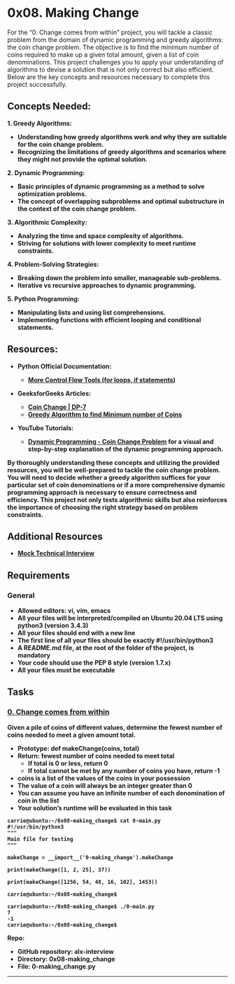# 0x08. Making Change

For the “0. Change comes from within” project, you will tackle a classic problem from the domain of dynamic programming and greedy algorithms: the coin change problem. The objective is to find the minimum number of coins required to make up a given total amount, given a list of coin denominations. This project challenges you to apply your understanding of algorithms to devise a solution that is not only correct but also efficient. Below are the key concepts and resources necessary to complete this project successfully.

## Concepts Needed:
<b> 1. Greedy Algorithms:

* Understanding how greedy algorithms work and why they are suitable for the coin change problem.
* Recognizing the limitations of greedy algorithms and scenarios where they might not provide the optimal solution.

<b> 2. Dynamic Programming:

* Basic principles of dynamic programming as a method to solve optimization problems.
* The concept of overlapping subproblems and optimal substructure in the context of the coin change problem.

<b> 3. Algorithmic Complexity:

* Analyzing the time and space complexity of algorithms.
* Striving for solutions with lower complexity to meet runtime constraints.

<b> 4. Problem-Solving Strategies:

* Breaking down the problem into smaller, manageable sub-problems.
* Iterative vs recursive approaches to dynamic programming.

<b> 5. Python Programming:

* Manipulating lists and using list comprehensions.
* Implementing functions with efficient looping and conditional statements.

## Resources:
* <b> Python Official Documentation:

    * [More Control Flow Tools (for loops, if statements)](https://docs.python.org/3/tutorial/controlflow.html#tut-match)
* <b> GeeksforGeeks Articles:

    * [Coin Change | DP-7](https://www.geeksforgeeks.org/coin-change-dp-7/)
    * [Greedy Algorithm to find Minimum number of Coins](https://www.geeksforgeeks.org/greedy-algorithm-to-find-minimum-number-of-coins/)
* <b> YouTube Tutorials:

    * [Dynamic Programming - Coin Change Problem](https://www.youtube.com/watch?v=jgiZlGzXMBw) for a visual and step-by-step explanation of the dynamic programming approach.

By thoroughly understanding these concepts and utilizing the provided resources, you will be well-prepared to tackle the coin change problem. You will need to decide whether a greedy algorithm suffices for your particular set of coin denominations or if a more comprehensive dynamic programming approach is necessary to ensure correctness and efficiency. This project not only tests algorithmic skills but also reinforces the importance of choosing the right strategy based on problem constraints.

## Additional Resources
* [Mock Technical Interview](https://www.youtube.com/watch?v=9BSSIsJ-fWg)
## Requirements
### General
* Allowed editors: vi, vim, emacs
* All your files will be interpreted/compiled on Ubuntu 20.04 LTS using python3 (version 3.4.3)
* All your files should end with a new line
* The first line of all your files should be exactly #!/usr/bin/python3
* A README.md file, at the root of the folder of the project, is mandatory
* Your code should use the PEP 8 style (version 1.7.x)
* All your files must be executable

## Tasks
### [0. Change comes from within](0-making_change.py)
Given a pile of coins of different values, determine the fewest number of coins needed to meet a given amount total.

* Prototype: def makeChange(coins, total)
* Return: fewest number of coins needed to meet total
    * If total is 0 or less, return 0
    * If total cannot be met by any number of coins you have, return -1
* coins is a list of the values of the coins in your possession
* The value of a coin will always be an integer greater than 0
* You can assume you have an infinite number of each denomination of coin in the list
* Your solution’s runtime will be evaluated in this task
```
carrie@ubuntu:~/0x08-making_change$ cat 0-main.py
#!/usr/bin/python3
"""
Main file for testing
"""

makeChange = __import__('0-making_change').makeChange

print(makeChange([1, 2, 25], 37))

print(makeChange([1256, 54, 48, 16, 102], 1453))

carrie@ubuntu:~/0x08-making_change$
```
```
carrie@ubuntu:~/0x08-making_change$ ./0-main.py
7
-1
carrie@ubuntu:~/0x08-making_change$
```
<b> Repo:

* GitHub repository: alx-interview
* Directory: 0x08-making_change
* File: 0-making_change.py
<hr>